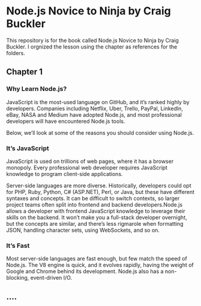 <h1>Node.js Novice to Ninja by Craig Buckler</h1>
<p>
    This repository is for the book called Node.js Novice to Ninja by Craig Buckler.
    I orgnized the lesson using the chapter as references for the folders.
</p>

<h2>Chapter 1</h2>

<h3>Why Learn Node.js?</h3>

<p>
    JavaScript is the most-used language on GitHub, and it’s ranked highly by
    developers. Companies including Netflix, Uber, Trello, PayPal, LinkedIn,
    eBay, NASA and Medium have adopted Node.js, and most professional
    developers will have encountered Node.js tools.
</p>
<p>
    Below, we’ll look at some of the reasons you should consider using Node.js.
<p>

<h3>It’s JavaScript</h3>
<p>

JavaScript is used on trillions of web pages, where it has a browser
monopoly. Every professional web developer requires JavaScript knowledge
to program client-side applications.
</p>
<p>
Server-side languages are more diverse. Historically, developers could opt for
PHP, Ruby, Python, C# (ASP.NET), Perl, or Java, but these have different
syntaxes and concepts. It can be difficult to switch contexts, so larger project
teams often split into frontend and backend developers.Node.js allows a developer with frontend JavaScript knowledge to leverage
their skills on the backend. It won’t make you a full-stack developer
overnight, but the concepts are similar, and there’s less rigmarole when
formatting JSON, handling character sets, using WebSockets, and so on.
</p>

<h3>It’s Fast</h3>

<p>
    Most server-side languages are fast enough, but few match the speed of
    Node.js. The V8 engine is quick, and it evolves rapidly, having the weight of
    Google and Chrome behind its development. Node.js also has a non-
    blocking, event-driven I/O.
</p>

<h2>....<h2>